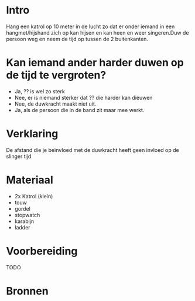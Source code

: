 # Intro
Hang een katrol op 10 meter in de lucht zo dat er onder iemand in een hangmet/hijshand zich op kan hijsen en kan heen en weer singeren.Duw de persoon weg en neem de tijd op tussen de 2 buitenkanten. 

# Kan iemand ander harder duwen op de tijd te vergroten?
- Ja, ?? is wel zo sterk
- Nee, er is niemand sterker dat ?? die harder kan dieuwen
- Nee, de duwkracht maakt niet uit.
- Ja, als de persoon die in de band zit maar mee werkt.

# Verklaring
De afstand die je beïnvloed met de duwkracht heeft geen invloed op de slinger tijd

# Materiaal
- 2x Katrol (klein)
- touw
- gordel
- stopwatch
- karabijn
- ladder

# Voorbereiding
TODO


# Bronnen
